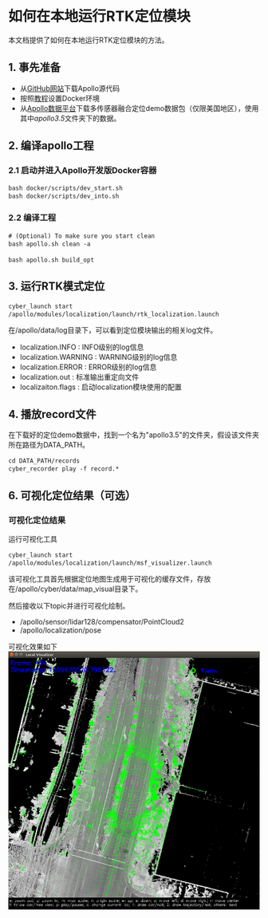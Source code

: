 # 如何在本地运行RTK定位模块

本文档提供了如何在本地运行RTK定位模块的方法。

## 1. 事先准备
 - 从[GitHub网站](https://github.com/ApolloAuto/apollo)下载Apollo源代码
 - 按照[教程](../01Installation%20Instructions/apollo_software_installation_guide.md)设置Docker环境
 - 从[Apollo数据平台](http://data.apollo.auto/?name=sensor%20data&data_key=multisensor&data_type=1&locale=en-us&lang=en)下载多传感器融合定位demo数据包（仅限美国地区），使用其中*apollo3.5*文件夹下的数据。

## 2. 编译apollo工程

### 2.1 启动并进入Apollo开发版Docker容器

```
bash docker/scripts/dev_start.sh
bash docker/scripts/dev_into.sh
```

### 2.2 编译工程
```
# (Optional) To make sure you start clean
bash apollo.sh clean -a

bash apollo.sh build_opt
```

## 3. 运行RTK模式定位
```
cyber_launch start /apollo/modules/localization/launch/rtk_localization.launch
```

在/apollo/data/log目录下，可以看到定位模块输出的相关log文件。

 - localization.INFO : INFO级别的log信息
 - localization.WARNING : WARNING级别的log信息
 - localization.ERROR : ERROR级别的log信息
 - localization.out : 标准输出重定向文件
 - localizaiton.flags : 启动localization模块使用的配置

## 4. 播放record文件

在下载好的定位demo数据中，找到一个名为"apollo3.5"的文件夹，假设该文件夹所在路径为DATA_PATH。
```
cd DATA_PATH/records
cyber_recorder play -f record.*
```

## 6. 可视化定位结果（可选）

### 可视化定位结果
运行可视化工具

```
cyber_launch start /apollo/modules/localization/launch/msf_visualizer.launch
```
该可视化工具首先根据定位地图生成用于可视化的缓存文件，存放在/apollo/cyber/data/map_visual目录下。

然后接收以下topic并进行可视化绘制。

 - /apollo/sensor/lidar128/compensator/PointCloud2
 - /apollo/localization/pose

可视化效果如下
![1](images/rtk_localization/online_visualizer.png)
